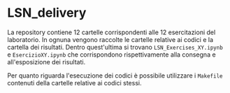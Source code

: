 # LSN_delivery

La repository contiene 12 cartelle corrispondenti alle 12 esercitazioni del laboratorio. 
In ognuna vengono raccolte le cartelle relative ai codici e la cartella dei risultati. 
Dentro quest'ultima si trovano `LSN_Exercises_XY.ipynb` e `EsercizioXY.ipynb` che corrispondono rispettivamente alla consegna e all'esposizione dei risultati.

Per quanto riguarda l'esecuzione dei codici è possibile utilizzare i `Makefile` contenuti della cartelle relative ai codici stessi.
